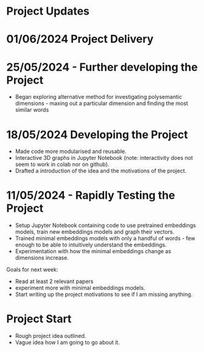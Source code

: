 # Project Updates

# 01/06/2024 Project Delivery

# 25/05/2024 - Further developing the Project
- Began exploring alternative method for investigating polysemantic dimensions - maxing out a particular dimension and finding the most similar words

# 18/05/2024 Developing the Project
- Made code more modularised and reusable.
- Interactive 3D graphs in Jupyter Notebook (note: interactivity does not seem to work in colab nor on github).
- Drafted a introduction of the idea and the motivations of the project.

# 11/05/2024 - Rapidly Testing the Project

- Setup Jupyter Notebook containing code to use pretrained embeddings models, train new embeddings models and graph their vectors.
- Trained minimal embeddings models with only a handful of words - few enough to be able to intuitively understand the embeddings.
- Experimentation with how the minimal embeddings change as dimensions increase.

Goals for next week:
- Read at least 2 relevant papers
- experiment more with minimal embeddings models. 
- Start writing up the project motivations to see if I am missing anything.


# Project Start
- Rough project idea outlined.
- Vague idea how I am going to go about it.